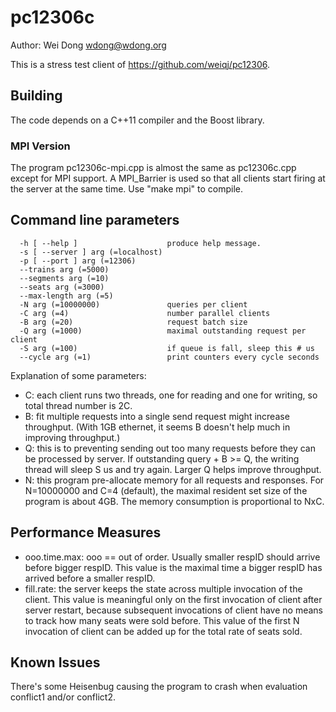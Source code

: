 # pc12306c

Author: Wei Dong wdong@wdong.org

This is a stress test client of https://github.com/weiqj/pc12306.

## Building

The code depends on a C++11 compiler and the Boost library.

### MPI Version

The program pc12306c-mpi.cpp is almost the same as pc12306c.cpp
except for MPI support.  A MPI_Barrier is used so that all
clients start firing at the server at the same time.
Use "make mpi" to compile.

## Command line parameters

```
  -h [ --help ]                    produce help message.
  -s [ --server ] arg (=localhost)
  -p [ --port ] arg (=12306)
  --trains arg (=5000)
  --segments arg (=10)
  --seats arg (=3000)
  --max-length arg (=5)
  -N arg (=10000000)               queries per client
  -C arg (=4)                      number parallel clients
  -B arg (=20)                     request batch size
  -Q arg (=1000)                   maximal outstanding request per client
  -S arg (=100)                    if queue is fall, sleep this # us
  --cycle arg (=1)                 print counters every cycle seconds
```


Explanation of some parameters:
- C: each client runs two threads, one for reading and one for writing,
  so total thread number is 2C.
- B: fit multiple requests into a single send request might increase
  throughput.
  (With 1GB ethernet, it seems B doesn't help much in improving throughput.)
- Q: this is to preventing sending out too many requests before they
  can be processed by server. If outstanding query + B >= Q, the writing
  thread will sleep S us and try again. Larger Q helps improve throughput.
- N: this program pre-allocate memory for all requests and responses.
  For N=10000000 and C=4 (default), the maximal resident set size of the
  program is about 4GB.  The memory consumption is proportional to NxC.


## Performance Measures

- ooo.time.max: ooo == out of order.  Usually smaller respID should 
arrive before bigger respID.  This value is the maximal time a bigger
respID has arrived before a smaller respID.
- fill.rate: the server keeps the state across multiple invocation of
the client.  This value is meaningful only on the first invocation of
client after server restart, because subsequent invocations of client
have no means to track how many seats were sold before. This value of
the first N invocation of client can be added up for the total rate of
seats sold.

## Known Issues

There's some Heisenbug causing the program to crash when evaluation
conflict1 and/or conflict2.

